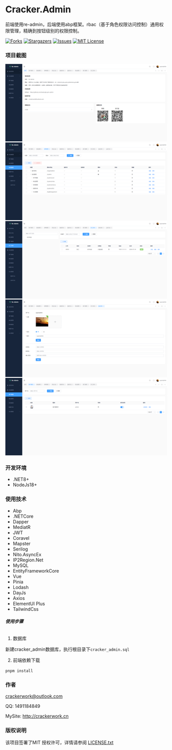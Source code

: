 

# Cracker.Admin

前端使用re-admin，后端使用abp框架。rbac（基于角色权限访问控制）通用权限管理，精确到按钮级别的权限控制。

<!-- PROJECT SHIELDS -->

[![Forks][forks-shield]][forks-url]
[![Stargazers][stars-shield]][stars-url]
[![Issues][issues-shield]][issues-url]
[![MIT License][license-shield]][license-url]

### 项目截图

![home](./images/home.png "首页")
![menu](./images/menu.png "菜单")
![employee](./images/employee.png "员工")
![person](./images/person.png "个人")
![user](./images/user.png "用户")

### 开发环境

* .NET8+
* NodeJs18+

### 使用技术

* Abp
* .NETCore
* Dapper
* MediatR
* JWT
* Coravel
* Mapster
* Serilog
* Nito.AsyncEx
* IP2Region.Net
* MySQL
* EntityFrameworkCore
* Vue
* Pinia
* Lodash
* DayJs
* Axios
* ElementUI Plus
* TailwindCss

###### **使用步骤**

1. 数据库

新建cracker_admin数据库，执行根目录下`cracker_admin.sql`

2. 前端依赖下载

`pnpm install`

### 作者

crackerwork@outlook.com

QQ: 1491184849

MySite: http://crackerwork.cn


### 版权说明

该项目签署了MIT 授权许可，详情请参阅 [LICENSE.txt][license-url]


<!-- links -->
[forks-shield]: https://img.shields.io/github/forks/hedonghua/Cracker.Admin.svg?style=flat-square
[forks-url]: https://github.com/hedonghua/Cracker.Admin/network/members
[stars-shield]: https://img.shields.io/github/stars/hedonghua/Cracker.Admin.svg?style=flat-square
[stars-url]: https://github.com/hedonghua/Cracker.Admin/stargazers
[issues-shield]: https://img.shields.io/github/issues/hedonghua/Cracker.Admin.svg?style=flat-square
[issues-url]: https://img.shields.io/github/issues/hedonghua/Cracker.Admin.svg
[license-shield]: https://img.shields.io/github/license/hedonghua/Cracker.Admin.svg?style=flat-square
[license-url]: https://github.com/hedonghua/Cracker.Admin/blob/master/LICENSE.txt




